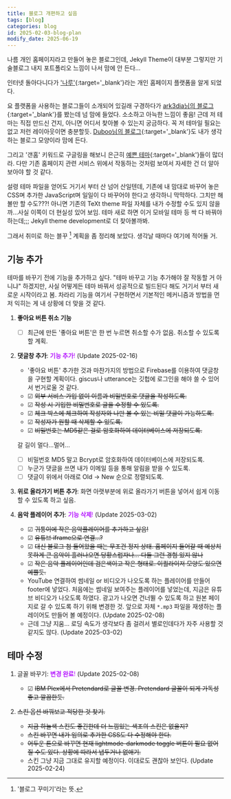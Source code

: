 ```yaml
---
title: 블로그 개편하고 싶음
tags: [blog]
categories: blog
id: 2025-02-03-blog-plan
modify_date: 2025-06-19
---
```


<style>
.royalBlue{
    color: #4169e1;
}
.royalPurple{
    color: #b516ff;
}
</style>


나름 개인 홈페이지라고 만들어 놓은 블로그인데, Jekyll Theme이 대부분 그렇지만 기술블로그 내지 포트폴리오 느낌이 나서 맘에 안 든다… <!--more-->

인터넷 돌아다니다가 ['나루'](https://naru.pub/){:target='_blank'}라는 개인 홈페이지 플랫폼을 알게 되었다.

요 플랫폼을 사용하는 블로그들이 소개되어 있길래 구경하다가 [ark3dia님의 블로그](https://kettle-vst.naru.pub/){:target='_blank'}를 봤는데 넘 맘에 들었다.
 소소하고 아늑한 느낌이 좋음! 근데 저 테마는 직접 만드신 건지, 아니면 어디서 찾아볼 수 있는지 궁금하다. 꼭 저 테마일 필요는 없고 저런 레이아웃이면 충분할듯. [Duboo님의 블로그](https://duboo.naru.pub/){:target='_blank'}도
 내가 생각하는 블로그 모양이라 맘에 든다. 

그리고 '갠홈' 키워드로 구글링을 해보니 은근히 [예쁜 테마](https://design-hyunmission.web.app/posting/xB1FLqZ6byKpPeg9szbI){:target='_blank'}들이 많더라. 다만 기존 홈페이지 관련 서비스 위에서 작동하는 것처럼 보여서 자세한 건 더 알아보아야 할 것 같다.

설령 테마 파일을 얻어도 거기서 부터 산 넘어 산일텐데, 기존에 내 맘대로 바꾸어 놓은
 CSS며 추가한 JavaScript며 일일이 다 바꾸어야 한다고 생각하니 막막하다. 그치만 해볼만 할 수도???! 아니면 기존의 TeXt theme 파일 자체를 내가 수정할 수도 있지 않을까…사실 이쪽이 더 현실성 있어 보임. 
 테마 새로 하면 이거 모바일 테마 등 싹 다 바꿔야 하는데;;; Jekyll theme development로 더 찾아볼까봐.

그래서 취미로 하는 블꾸 [^1] 계획을 좀 정리해 보았다. 생각날 때마다 여기에 적어둘 거.

## 기능 추가

테마를 바꾸기 전에 기능을 추가하고 싶다. "테마 바꾸고 기능 추가해야 잘 작동할 거 아니냐" 하겠지만, 사실 어떻게든 테마 바꿔서 성공적으로 빌드된다 해도 거기서 부터 새로운 시작이라고 봄.
차라리 기능을 여기서 구현하면서 기본적인 메커니즘과 방법을 먼저 익히는 게 내 상황에 더 맞을 것 같다.

1. **좋아요 버튼 취소 기능**
    - ☐ 최근에 만든 '좋아요 버튼'은 한 번 누르면 취소할 수가 없음. 취소할 수 있도록 할 계획.  

2. **댓글창 추가**: <span class="royalPurple">**기능 추가**!</span> (Update 2025-02-16)
    - '좋아요 버튼' 추가한 것과 마찬가지의 방법으로 Firebase를 이용하여 댓글창을 구현할 계획이다. giscus나 utterance는 깃헙에 로그인을 해야 쓸 수 있어서 번거로울 것 같다.
    - ☑ ~~외부 서비스 가입 없이 이름과 비밀번호로 댓글을 작성하도록.~~
    - ☑ ~~작성 시 기입한 비밀번호로 글을 수정할 수 있도록.~~
    - ☑ ~~체크 박스에 체크하여 작성자와 나만 볼 수 있는 비밀 댓글이 가능하도록.~~
    - ☑ ~~작성자가 원할 때 삭제할 수 있도록.~~
    - ☑ ~~비밀번호는 MD5같은 걸로 암호화하여 데이터베이스에 저장되도록.~~

    갈 길이 멀다…멀어…
    - ☐ 비밀번호 MD5 말고 Bcrypt로 암호화하여 데이터베이스에 저장되도록.
    - ☐ 누군가 댓글을 쓰면 내가 이메일 등을 통해 알림을 받을 수 있도록.
    - ☐ 댓글이 위에서 아래로 Old -> New 순으로 정렬되도록.

3. **위로 올라가기 버튼 추가**: 화면 아랫부분에 위로 올라가기 버튼을 넣어서 쉽게 이동할 수 있도록 하고 싶음.

4. **음악 플레이어 추가**: <span class="royalPurple">**기능 삭제**!</span> (Update 2025-03-02) 
    - ☑ ~~귀퉁이에 작은 음악플레이어를 추가하고 싶음!~~
    - ☑ ~~유튜브 iframe으로 연결…?~~
    - ☑ ~~대신 블로그 첨 들어왔을 때는 무조건 정지 상태. 홈페이지 들어갈 때 예상치 못하게 큰 음악이 흘러나오면 당황스럽자나… 다들 그런 경험 있지 않나~~
    - ☑ ~~작은 음악 플레이어인데 검은색이고 작은 형태로. 이퀄라이저 모양도 있으면 예쁠듯.~~
    - YouTube 연결하여 썸네일 or 비디오가 나오도록 하는 플레이어를 만들어 footer에 넣었다. 처음에는 썸네일 보여주는 플레이어를 넣었는데, 지금은 유튜브 비디오가 나오도록 하였다. 광고가 나오면 건너뛸 수 있도록 하고 원본 페이지로 갈 수 있도록 하기 위해 변경한 것. 앞으로 자체 `*.mp3` 파일을 재생하는 플레이어도 만들어 볼 예정이다. (Update 2025-02-08)
    - 근데 그냥 지움… 로딩 속도가 생각보다 좀 걸려서 별로인데다가 자주 사용할 것 같지도 않다. (Update 2025-03-02)

## 테마 수정

1. 글꼴 바꾸기: <span class="royalPurple">**변경 완료**!</span> (Update 2025-02-08)
    - ☑ ~~IBM Plex에서 Pretendard로 글꼴 변경. Pretendard 글꼴이 되게 가독성 좋고 깔끔한듯.~~

2. ~~스킨 옵션 바꿔보고 적당한 것 찾기.~~
    - ~~지금 하늘색 스킨도 좋긴한데 더 느낌있는 색조의 스킨은 없을지?~~
    - ~~스킨 바꾸면 내가 임의로 추가한 CSS도 다 수정해야 한다.~~
    - ~~어두운 톤으로 바꾸면 현재 lightmode-darkmode toggle 버튼이 필요 없어질 수도 있다. 상황에 따라서 냅두거나 없애기.~~
    - 스킨 그냥 지금 그대로 유지할 예정이다. 이대로도 괜찮아 보인다. (Update 2025-02-24)
    
[^1]: '블로그 꾸미기'라는 뜻.